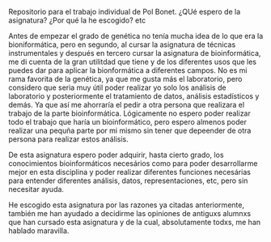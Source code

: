 Repositorio para el trabajo individual de Pol Bonet.
¿QUé espero de la asignatura?
¿Por qué la he escogido?
etc

Antes de empezar el grado de genética no tenía mucha idea de lo que era la bioniformática, pero en segundo, al cursar la asignatura de técnicas instrumentales y después en tercero cursar la asignatura de bioinformática, me di cuenta de la gran utilitdad que tiene y de los diferentes usos que les puedes dar para aplicar la bionformática a diferentes campos.
No es mi rama favorita de la genética, ya que me gusta más el laboratorio, pero considero que seria muy útil poder realizar yo solo los análisis de laboratorio y posteriormente el tratamiento de datos, análisis estadísticos y demás. Ya que así me ahorraría el pedir a otra persona que realizara el trabajo de la parte bioinformática. Lógicamente no espero poder realizar todo el trabajo que haría un bioinformático, pero espero almenos poder realizar una pequña parte por mi mismo sin tener que depeender de otra persona para realizar estos análisis.

De esta asignatura espero poder adquirir, hasta cierto grado, los conocimientos bioinformáticos necesários como para poder desarrollarme mejor en esta disciplina y poder realizar diferentes funciones necesárias para entender diferentes análisis, datos, representaciones, etc, pero sin necesitar ayuda.

He escogido esta asignatura por las razones ya citadas anteriormente, también me han ayudado a decidirme las opiniones de antiguxs alumnxs que han cursado esta asignatura y de la cual, absolutamente todxs, me han hablado maravilla.
